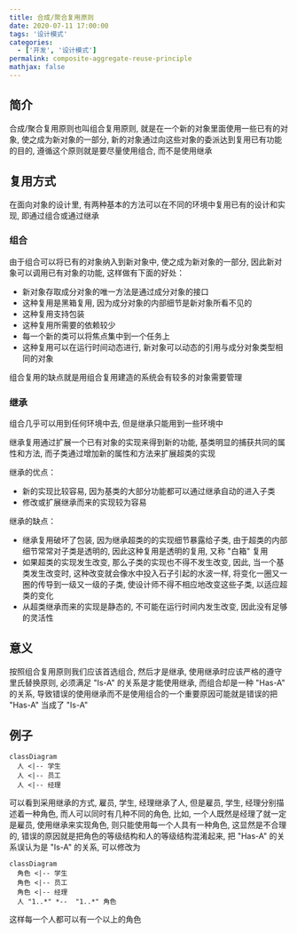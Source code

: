 ```yaml
---
title: 合成/聚合复用原则
date: 2020-07-11 17:00:00
tags: '设计模式'
categories:
  - ['开发', '设计模式']
permalink: composite-aggregate-reuse-principle
mathjax: false
---
```


## 简介

合成/聚合复用原则也叫组合复用原则, 就是在一个新的对象里面使用一些已有的对象, 使之成为新对象的一部分, 新的对象通过向这些对象的委派达到复用已有功能的目的, 遵循这个原则就是要尽量使用组合, 而不是使用继承

<!-- more -->

## 复用方式

在面向对象的设计里, 有两种基本的方法可以在不同的环境中复用已有的设计和实现, 即通过组合或通过继承

### 组合

由于组合可以将已有的对象纳入到新对象中, 使之成为新对象的一部分, 因此新对象可以调用已有对象的功能, 这样做有下面的好处：

- 新对象存取成分对象的唯一方法是通过成分对象的接口
- 这种复用是黑箱复用, 因为成分对象的内部细节是新对象所看不见的
- 这种复用支持包装
- 这种复用所需要的依赖较少
- 每一个新的类可以将焦点集中到一个任务上
- 这种复用可以在运行时间动态进行, 新对象可以动态的引用与成分对象类型相同的对象

组合复用的缺点就是用组合复用建造的系统会有较多的对象需要管理

### 继承

组合几乎可以用到任何环境中去, 但是继承只能用到一些环境中

继承复用通过扩展一个已有对象的实现来得到新的功能, 基类明显的捕获共同的属性和方法, 而子类通过增加新的属性和方法来扩展超类的实现

继承的优点：

- 新的实现比较容易, 因为基类的大部分功能都可以通过继承自动的进入子类
- 修改或扩展继承而来的实现较为容易

继承的缺点：

- 继承复用破坏了包装, 因为继承超类的的实现细节暴露给子类, 由于超类的内部细节常常对子类是透明的, 因此这种复用是透明的复用, 又称 "白箱" 复用
- 如果超类的实现发生改变, 那么子类的实现也不得不发生改变, 因此, 当一个基类发生改变时, 这种改变就会像水中投入石子引起的水波一样, 将变化一圈又一圈的传导到一级又一级的子类, 使设计师不得不相应地改变这些子类, 以适应超类的变化
- 从超类继承而来的实现是静态的, 不可能在运行时间内发生改变, 因此没有足够的灵活性

## 意义

按照组合复用原则我们应该首选组合, 然后才是继承, 使用继承时应该严格的遵守里氏替换原则, 必须满足 "Is-A" 的关系是才能使用继承, 而组合却是一种 "Has-A" 的关系, 导致错误的使用继承而不是使用组合的一个重要原因可能就是错误的把 "Has-A" 当成了 "Is-A"

## 例子

```mermaid
classDiagram
  人 <|-- 学生
  人 <|-- 员工
  人 <|-- 经理
```

可以看到采用继承的方式, 雇员, 学生, 经理继承了人, 但是雇员, 学生, 经理分别描述着一种角色, 而人可以同时有几种不同的角色, 比如, 一个人既然是经理了就一定是雇员, 使用继承来实现角色, 则只能使用每一个人具有一种角色, 这显然是不合理的, 错误的原因就是把角色的等级结构和人的等级结构混淆起来, 把 "Has-A" 的关系误认为是 "Is-A" 的关系, 可以修改为

```mermaid
classDiagram
  角色 <|-- 学生
  角色 <|-- 员工
  角色 <|-- 经理
  人 "1..*" *--  "1..*" 角色
```

这样每一个人都可以有一个以上的角色
